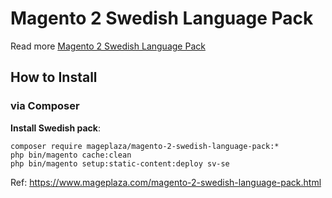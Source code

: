 # Magento 2 Swedish Language Pack

Read more [Magento 2 Swedish Language Pack](https://www.mageplaza.com/magento-2-swedish-language-pack.html)

## How to Install


### via Composer

**Install Swedish pack**:

```
composer require mageplaza/magento-2-swedish-language-pack:*
php bin/magento cache:clean
php bin/magento setup:static-content:deploy sv-se

```


Ref: https://www.mageplaza.com/magento-2-swedish-language-pack.html
